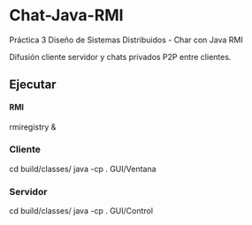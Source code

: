 # Chat-Java-RMI
Práctica 3 Diseño de Sistemas Distribuidos - Char con Java RMI  

Difusión cliente servidor y chats privados P2P entre clientes.  


## Ejecutar

#### RMI  
rmiregistry & 

### Cliente  
cd build/classes/ 
java -cp . GUI/Ventana  

### Servidor  
cd build/classes/ 
java -cp . GUI/Control  
